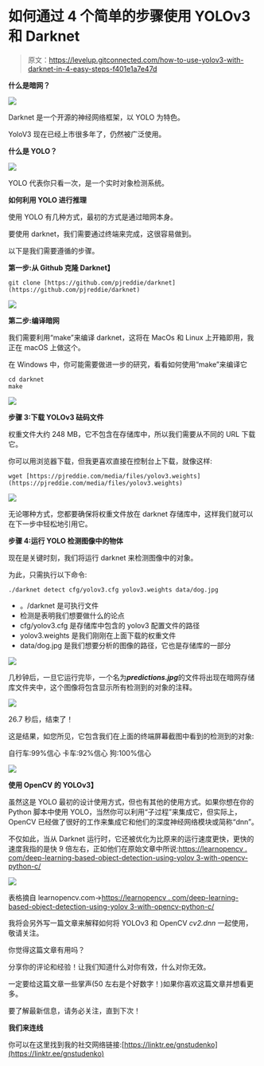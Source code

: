 # 如何通过 4 个简单的步骤使用 YOLOv3 和 Darknet

> 原文：<https://levelup.gitconnected.com/how-to-use-yolov3-with-darknet-in-4-easy-steps-f401e1a7e47d>

**什么是暗网？**

![](img/40ba26a2cbf989bdd0711444aa70774d.png)

Darknet 是一个开源的神经网络框架，以 YOLO 为特色。

YoloV3 现在已经上市很多年了，仍然被广泛使用。

**什么是 YOLO？**

![](img/e304378e1655bc891dec3e5b418d8e9f.png)

YOLO 代表你只看一次，是一个实时对象检测系统。

**如何利用 YOLO 进行推理**

使用 YOLO 有几种方式，最初的方式是通过暗网本身。

要使用 darknet，我们需要通过终端来完成，这很容易做到。

以下是我们需要遵循的步骤。

**第一步:从 Github 克隆 Darknet】**

```
git clone [https://github.com/pjreddie/darknet](https://github.com/pjreddie/darknet)
```

![](img/744aee6743a6f48515dac0e55af68b3b.png)

**第二步:编译暗网**

我们需要利用“make”来编译 darknet，这将在 MacOs 和 Linux 上开箱即用，我正在 macOS 上做这个。

在 Windows 中，你可能需要做进一步的研究，看看如何使用“make”来编译它

```
cd darknet
make
```

![](img/ffa905f80527d6b9c8597228baffea07.png)

**步骤 3:下载 YOLOv3 砝码文件**

权重文件大约 248 MB，它不包含在存储库中，所以我们需要从不同的 URL 下载它。

你可以用浏览器下载，但我更喜欢直接在控制台上下载，就像这样:

```
wget [https://pjreddie.com/media/files/yolov3.weights](https://pjreddie.com/media/files/yolov3.weights)
```

![](img/8b80cd643a5689d5967380700eeabd45.png)

无论哪种方式，您都要确保将权重文件放在 darknet 存储库中，这样我们就可以在下一步中轻松地引用它。

**步骤 4:运行 YOLO 检测图像中的物体**

现在是关键时刻，我们将运行 darknet 来检测图像中的对象。

为此，只需执行以下命令:

```
./darknet detect cfg/yolov3.cfg yolov3.weights data/dog.jpg
```

*   。/darknet 是可执行文件
*   检测是表明我们想要做什么的论点
*   cfg/yolov3.cfg 是存储库中包含的 yolov3 配置文件的路径
*   yolov3.weights 是我们刚刚在上面下载的权重文件
*   data/dog.jpg 是我们想要分析的图像的路径，它也是存储库的一部分

![](img/190d1e51294d80c6577e70fd47e9d89a.png)

几秒钟后，一旦它运行完毕，一个名为***predictions.jpg***的文件将出现在暗网存储库文件夹中，这个图像将包含显示所有检测到的对象的注释。

![](img/21fc54f73a7b8adda508e7bb3a216c56.png)

26.7 秒后，结束了！

这是结果，如您所见，它包含我们在上面的终端屏幕截图中看到的检测到的对象:

自行车:99%信心
卡车:92%信心
狗:100%信心

![](img/680d2e91a70c796e83b293c7e3856198.png)

**使用 OpenCV 的 YOLOv3】**

虽然这是 YOLO 最初的设计使用方式，但也有其他的使用方式。如果你想在你的 Python 脚本中使用 YOLO，当然你可以利用“子过程”来集成它，但实际上，OpenCV 已经做了很好的工作来集成它和他们的深度神经网络模块或简称“dnn”。

不仅如此，当从 Darknet 运行时，它还被优化为比原来的运行速度更快，更快的速度我指的是快 9 倍左右，正如他们在原始文章中所说:[https://learnopencv . com/deep-learning-based-object-detection-using-yolov 3-with-opencv-python-c/](https://learnopencv.com/deep-learning-based-object-detection-using-yolov3-with-opencv-python-c/)

![](img/76f0ee7fbaec0d09aed31b9f84cc9506.png)

表格摘自 learnopencv.com->[https://learnopencv . com/deep-learning-based-object-detection-using-yolov 3-with-opencv-python-c/](https://learnopencv.com/deep-learning-based-object-detection-using-yolov3-with-opencv-python-c/)

我将会另外写一篇文章来解释如何将 YOLOv3 和 OpenCV *cv2.dnn* 一起使用，敬请关注。

你觉得这篇文章有用吗？

分享你的评论和经验！让我们知道什么对你有效，什么对你无效。

一定要给这篇文章一些掌声(50 左右是个好数字！)如果你喜欢这篇文章并想看更多。

要了解最新信息，请务必关注，直到下次！

**我们来连线**

你可以在这里找到我的社交网络链接:[https://linktr.ee/gnstudenko](https://linktr.ee/gnstudenko)